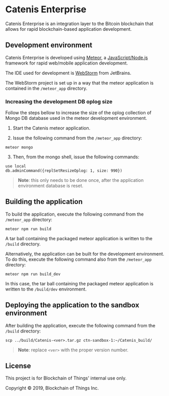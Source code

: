 # Catenis Enterprise

Catenis Enterprise is an integration layer to the Bitcoin blockchain that allows for rapid blockchain-based application
 development.

## Development environment

Catenis Enterprise is developed using [Meteor](https://www.meteor.com), a [JavaScript/Node.js](https://nodejs.org/en/)
 framework for rapid web/mobile application development.

The IDE used for development is [WebStorm](https://www.jetbrains.com/webstorm/) from JetBrains.

The WebStorm project is set up in a way that the meteor application is contained in the `/meteor_app` directory.

### Increasing the development DB oplog size

Follow the steps bellow to increase the size of the oplog collection of Mongo DB database used in the meteor
 development environment.

1. Start the Catenis meteor application.

2. Issue the following command from the `/meteor_app` directory:

```shell
meteor mongo
```

3. Then, from the mongo shell, issue the following commands:

```shell
use local
db.adminCommand({replSetResizeOplog: 1, size: 990})
```

> **Note**: this only needs to be done once, after the application environment database is reset.

## Building the application

To build the application, execute the following command from the `/meteor_app` directory:

```shell
meteor npm run build
```

A tar ball containing the packaged meteor application is written to the `/build` directory.

Alternatively, the application can be built for the development environment. To do this, execute the following command
 also from the `/meteor_app` directory:

```shell
meteor npm run build_dev
```

In this case, the tar ball containing the packaged meteor application is written to the `/build/dev` environment.

## Deploying the application to the sandbox environment

After building the application, execute the following command from the `/build` directory:

```shell
scp ../build/Catenis-<ver>.tar.gz ctn-sandbox-1:~/Catenis_build/
```

> **Note**: replace `<ver>` with the proper version number.

## License

This project is for Blockchain of Things' internal use only.

Copyright © 2019, Blockchain of Things Inc.